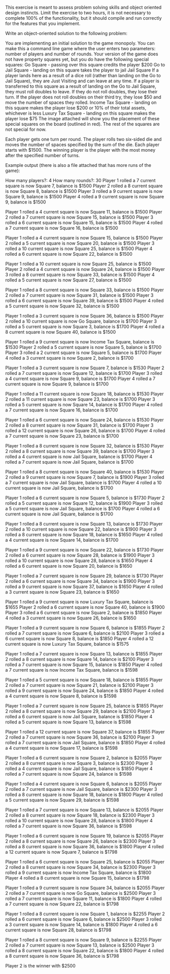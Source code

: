 This exercise is meant to assess problem solving skills and object oriented design instincts. Limit the exercise to two hours, it is not necessary to complete 100% of the functionality, but it should compile and run correctly for the features that you implement.

Write an object-oriented solution to the following problem:

You are implementing an initial solution to the game monopoly. You can make this a command line game where the user enters two parameters: number of players and number of rounds. Your version of the game does not have property squares yet, but you do have the following special squares:
Go Square - passing over this square credits the player $200
Go to Jail Square - landing on this square takes the player to jail
Jail Square
If a player lands here as a result of a dice roll (rather than landing on the Go to Jail Square), they are Just Visiting and can leave at any time.
If a player is transferred to this square as a result of landing on the Go to Jail Square, they must roll doubles to leave. If they do not roll doubles, they lose their turn.
If the player does not roll doubles on their third try, they lose $50 and move the number of spaces they rolled.
Income Tax Square - landing on this square makes the player lose $200 or 10% of their total assets, whichever is less
Luxury Tax Square - landing on this square makes the player lose $75
The image attached will show you the placement of these special squares on the board (outlined in red). The rest of the squares are not special for now.

Each player gets one turn per round. The player rolls two six-sided die and moves the number of spaces specified by the sum of the die. Each player starts with $1500. The winning player is the player with the most money after the specified number of turns.

Example output (there is also a file attached that has more runs of the game):

How many players?: 4
How many rounds?: 30
Player 1 rolled a 7 current square is now Square 7, balance is $1500
Player 2 rolled a 8 current square is now Square 8, balance is $1500
Player 3 rolled a 9 current square is now Square 9, balance is $1500
Player 4 rolled a 9 current square is now Square 9, balance is $1500

Player 1 rolled a 4 current square is now Square 11, balance is $1500
Player 2 rolled a 7 current square is now Square 15, balance is $1500
Player 3 rolled a 6 current square is now Square 15, balance is $1500
Player 4 rolled a 7 current square is now Square 16, balance is $1500

Player 1 rolled a 4 current square is now Square 15, balance is $1500
Player 2 rolled a 5 current square is now Square 20, balance is $1500
Player 3 rolled a 10 current square is now Square 25, balance is $1500
Player 4 rolled a 6 current square is now Square 22, balance is $1500

Player 1 rolled a 10 current square is now Square 25, balance is $1500
Player 2 rolled a 4 current square is now Square 24, balance is $1500
Player 3 rolled a 8 current square is now Square 33, balance is $1500
Player 4 rolled a 5 current square is now Square 27, balance is $1500

Player 1 rolled a 8 current square is now Square 33, balance is $1500
Player 2 rolled a 7 current square is now Square 31, balance is $1500
Player 3 rolled a 6 current square is now Square 39, balance is $1500
Player 4 rolled a 5 current square is now Square 32, balance is $1500

Player 1 rolled a 3 current square is now Square 36, balance is $1500
Player 2 rolled a 10 current square is now Go Square, balance is $1700
Player 3 rolled a 5 current square is now Square 3, balance is $1700
Player 4 rolled a 8 current square is now Square 40, balance is $1500

Player 1 rolled a 9 current square is now Income Tax Square, balance is $1530
Player 2 rolled a 5 current square is now Square 5, balance is $1700
Player 3 rolled a 2 current square is now Square 5, balance is $1700
Player 4 rolled a 3 current square is now Square 2, balance is $1700

Player 1 rolled a 3 current square is now Square 7, balance is $1530
Player 2 rolled a 7 current square is now Square 12, balance is $1700
Player 3 rolled a 4 current square is now Square 9, balance is $1700
Player 4 rolled a 7 current square is now Square 9, balance is $1700

Player 1 rolled a 11 current square is now Square 18, balance is $1530
Player 2 rolled a 11 current square is now Square 23, balance is $1700
Player 3 rolled a 5 current square is now Square 14, balance is $1700
Player 4 rolled a 7 current square is now Square 16, balance is $1700

Player 1 rolled a 6 current square is now Square 24, balance is $1530
Player 2 rolled a 8 current square is now Square 31, balance is $1700
Player 3 rolled a 12 current square is now Square 26, balance is $1700
Player 4 rolled a 7 current square is now Square 23, balance is $1700

Player 1 rolled a 8 current square is now Square 32, balance is $1530
Player 2 rolled a 8 current square is now Square 39, balance is $1700
Player 3 rolled a 4 current square is now Jail Square, balance is $1700
Player 4 rolled a 7 current square is now Jail Square, balance is $1700

Player 1 rolled a 8 current square is now Square 40, balance is $1530
Player 2 rolled a 9 current square is now Square 7, balance is $1900
Player 3 rolled a 7 current square is now Jail Square, balance is $1700
Player 4 rolled a 10 current square is now Jail Square, balance is $1700

Player 1 rolled a 6 current square is now Square 5, balance is $1730
Player 2 rolled a 5 current square is now Square 12, balance is $1900
Player 3 rolled a 5 current square is now Jail Square, balance is $1700
Player 4 rolled a 6 current square is now Jail Square, balance is $1700

Player 1 rolled a 8 current square is now Square 13, balance is $1730
Player 2 rolled a 10 current square is now Square 22, balance is $1900
Player 3 rolled a 8 current square is now Square 18, balance is $1650
Player 4 rolled a 4 current square is now Square 14, balance is $1700

Player 1 rolled a 9 current square is now Square 22, balance is $1730
Player 2 rolled a 6 current square is now Square 28, balance is $1900
Player 3 rolled a 10 current square is now Square 28, balance is $1650
Player 4 rolled a 6 current square is now Square 20, balance is $1650

Player 1 rolled a 7 current square is now Square 29, balance is $1730
Player 2 rolled a 6 current square is now Square 34, balance is $1900
Player 3 rolled a 9 current square is now Square 37, balance is $1650
Player 4 rolled a 3 current square is now Square 23, balance is $1650

Player 1 rolled a 9 current square is now Luxury Tax Square, balance is $1655
Player 2 rolled a 6 current square is now Square 40, balance is $1900
Player 3 rolled a 6 current square is now Square 2, balance is $1850
Player 4 rolled a 3 current square is now Square 26, balance is $1650

Player 1 rolled a 9 current square is now Square 6, balance is $1855
Player 2 rolled a 7 current square is now Square 6, balance is $2100
Player 3 rolled a 6 current square is now Square 8, balance is $1850
Player 4 rolled a 12 current square is now Luxury Tax Square, balance is $1575

Player 1 rolled a 7 current square is now Square 13, balance is $1855
Player 2 rolled a 8 current square is now Square 14, balance is $2100
Player 3 rolled a 7 current square is now Square 15, balance is $1850
Player 4 rolled a 7 current square is now Income Tax Square, balance is $1598

Player 1 rolled a 5 current square is now Square 18, balance is $1855
Player 2 rolled a 7 current square is now Square 21, balance is $2100
Player 3 rolled a 9 current square is now Square 24, balance is $1850
Player 4 rolled a 4 current square is now Square 8, balance is $1598

Player 1 rolled a 7 current square is now Square 25, balance is $1855
Player 2 rolled a 8 current square is now Square 29, balance is $2100
Player 3 rolled a 6 current square is now Jail Square, balance is $1850
Player 4 rolled a 5 current square is now Square 13, balance is $1598

Player 1 rolled a 12 current square is now Square 37, balance is $1855
Player 2 rolled a 7 current square is now Square 36, balance is $2100
Player 3 rolled a 7 current square is now Jail Square, balance is $1850
Player 4 rolled a 4 current square is now Square 17, balance is $1598

Player 1 rolled a 6 current square is now Square 2, balance is $2055
Player 2 rolled a 8 current square is now Square 3, balance is $2300
Player 3 rolled a 4 current square is now Jail Square, balance is $1850
Player 4 rolled a 7 current square is now Square 24, balance is $1598

Player 1 rolled a 4 current square is now Square 6, balance is $2055
Player 2 rolled a 7 current square is now Jail Square, balance is $2300
Player 3 rolled a 8 current square is now Square 18, balance is $1800
Player 4 rolled a 5 current square is now Square 29, balance is $1598

Player 1 rolled a 7 current square is now Square 13, balance is $2055
Player 2 rolled a 8 current square is now Square 18, balance is $2300
Player 3 rolled a 10 current square is now Square 28, balance is $1800
Player 4 rolled a 7 current square is now Square 36, balance is $1598

Player 1 rolled a 6 current square is now Square 19, balance is $2055
Player 2 rolled a 8 current square is now Square 26, balance is $2300
Player 3 rolled a 8 current square is now Square 36, balance is $1800
Player 4 rolled a 12 current square is now Square 7, balance is $1798

Player 1 rolled a 6 current square is now Square 25, balance is $2055
Player 2 rolled a 8 current square is now Square 34, balance is $2300
Player 3 rolled a 9 current square is now Income Tax Square, balance is $1800
Player 4 rolled a 8 current square is now Square 15, balance is $1798

Player 1 rolled a 9 current square is now Square 34, balance is $2055
Player 2 rolled a 7 current square is now Go Square, balance is $2500
Player 3 rolled a 7 current square is now Square 11, balance is $1800
Player 4 rolled a 7 current square is now Square 22, balance is $1798

Player 1 rolled a 8 current square is now Square 1, balance is $2255
Player 2 rolled a 6 current square is now Square 6, balance is $2500
Player 3 rolled a 3 current square is now Square 14, balance is $1800
Player 4 rolled a 6 current square is now Square 28, balance is $1798

Player 1 rolled a 8 current square is now Square 9, balance is $2255
Player 2 rolled a 7 current square is now Square 13, balance is $2500
Player 3 rolled a 8 current square is now Square 22, balance is $1800
Player 4 rolled a 8 current square is now Square 36, balance is $1798


Player 2 is the winner with $2500